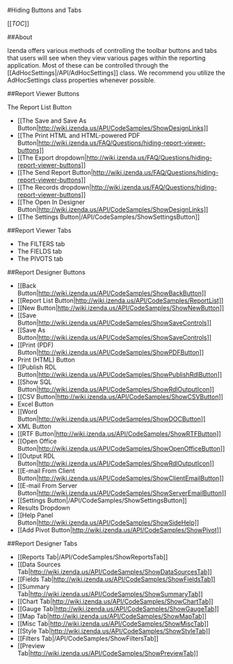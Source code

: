 #Hiding Buttons and Tabs

[[_TOC_]]

##About

Izenda offers various methods of controlling the toolbar buttons and tabs that users will see when they view various pages within the reporting application. Most of these can be controlled through the [[AdHocSettings|/API/AdHocSettings]] class. We recommend you utilize the AdHocSettings class properties whenever possible.

##Report Viewer Buttons

The Report List Button
* [[The Save and Save As Button|http://wiki.izenda.us/API/CodeSamples/ShowDesignLinks]]
* [[The Print HTML and HTML-powered PDF Button|http://wiki.izenda.us/FAQ/Questions/hiding-report-viewer-buttons]]
* [[The Export dropdown|http://wiki.izenda.us/FAQ/Questions/hiding-report-viewer-buttons]]
* [[The Send Report Button|http://wiki.izenda.us/FAQ/Questions/hiding-report-viewer-buttons]]
* [[The Records dropdown|http://wiki.izenda.us/FAQ/Questions/hiding-report-viewer-buttons]]
* [[The Open In Designer Button|http://wiki.izenda.us/API/CodeSamples/ShowDesignLinks]]
* [[The Settings Button|/API/CodeSamples/ShowSettingsButton]]

##Report Viewer Tabs

* The FILTERS tab
* The FIELDS tab
* The PIVOTS tab

##Report Designer Buttons

* [[Back Button|http://wiki.izenda.us/API/CodeSamples/ShowBackButton]]
* [[Report List Button|http://wiki.izenda.us/API/CodeSamples/ReportList]]
* [[New Button|http://wiki.izenda.us/API/CodeSamples/ShowNewButton]]
* [[Save Button|http://wiki.izenda.us/API/CodeSamples/ShowSaveControls]]
* [[Save As Button|http://wiki.izenda.us/API/CodeSamples/ShowSaveControls]]
* [[Print (PDF) Button|http://wiki.izenda.us/API/CodeSamples/ShowPDFButton]]
* Print (HTML) Button
* [[Publish RDL Button|http://wiki.izenda.us/API/CodeSamples/ShowPublishRdlButton]]
* [[Show SQL Button|http://wiki.izenda.us/API/CodeSamples/ShowRdlOutputIcon]]
* [[CSV Button|http://wiki.izenda.us/API/CodeSamples/ShowCSVButton]]
* Excel Button
* [[Word Button|http://wiki.izenda.us/API/CodeSamples/ShowDOCButton]]
* XML Button
* [[RTF Button|http://wiki.izenda.us/API/CodeSamples/ShowRTFButton]]
* [[Open Office Button|http://wiki.izenda.us/API/CodeSamples/ShowOpenOfficeButton]]
* [[Output RDL Button|http://wiki.izenda.us/API/CodeSamples/ShowRdlOutputIcon]]
* [[E-mail From Client Button|http://wiki.izenda.us/API/CodeSamples/ShowClientEmailButton]]
* [[E-mail From Server Button|http://wiki.izenda.us/API/CodeSamples/ShowServerEmailButton]]
* [[Settings Button|/API/CodeSamples/ShowSettingsButton]]
* Results Dropdown
* [[Help Panel Button|http://wiki.izenda.us/API/CodeSamples/ShowSideHelp]]
* [[Add Pivot Button|http://wiki.izenda.us/API/CodeSamples/ShowPivot]]

##Report Designer Tabs

* [[Reports Tab|/API/CodeSamples/ShowReportsTab]]
* [[Data Sources Tab|http://wiki.izenda.us/API/CodeSamples/ShowDataSourcesTab]]
* [[Fields Tab|http://wiki.izenda.us/API/CodeSamples/ShowFieldsTab]]
* [[Summary Tab|http://wiki.izenda.us/API/CodeSamples/ShowSummaryTab]]
* [[Chart Tab|http://wiki.izenda.us/API/CodeSamples/ShowChartTab]]
* [[Gauge Tab|http://wiki.izenda.us/API/CodeSamples/ShowGaugeTab]]
* [[Map Tab|http://wiki.izenda.us/API/CodeSamples/ShowMapTab]]
* [[Misc Tab|http://wiki.izenda.us/API/CodeSamples/ShowMiscTab]]
* [[Style Tab|http://wiki.izenda.us/API/CodeSamples/ShowStyleTab]]
* [[Filters Tab|/API/CodeSamples/ShowFiltersTab]]
* [[Preview Tab|http://wiki.izenda.us/API/CodeSamples/ShowPreviewTab]]